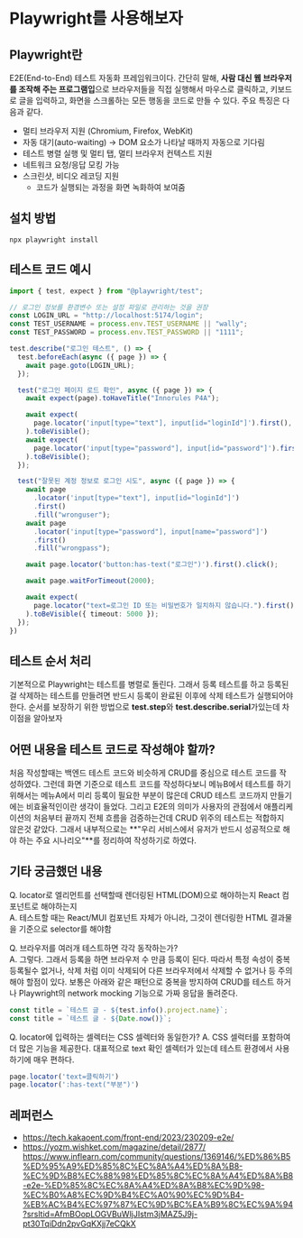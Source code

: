 # Playwright를 사용해보자

## Playwright란

E2E(End-to-End) 테스트 자동화 프레임워크이다. 간단히 말해, **사람 대신 웹 브라우저를 조작해 주는 프로그램입**으로 브라우저들을 직접 실행해서 마우스로 클릭하고, 키보드로 글을 입력하고, 화면을 스크롤하는 모든 행동을 코드로 만들 수 있다. 주요 특징은 다음과 같다.

- 멀티 브라우저 지원 (Chromium, Firefox, WebKit)
- 자동 대기(auto-waiting) → DOM 요소가 나타날 때까지 자동으로 기다림
- 테스트 병렬 실행 및 멀티 탭, 멀티 브라우저 컨텍스트 지원
- 네트워크 요청/응답 모킹 가능
- 스크린샷, 비디오 레코딩 지원
  - 코드가 실행되는 과정을 화면 녹화하여 보여줌

## 설치 방법

```shell
npx playwright install
```

## 테스트 코드 예시

```typescript
import { test, expect } from "@playwright/test";

// 로그인 정보를 환경변수 또는 설정 파일로 관리하는 것을 권장
const LOGIN_URL = "http://localhost:5174/login";
const TEST_USERNAME = process.env.TEST_USERNAME || "wally";
const TEST_PASSWORD = process.env.TEST_PASSWORD || "1111";

test.describe("로그인 테스트", () => {
  test.beforeEach(async ({ page }) => {
    await page.goto(LOGIN_URL);
  });

  test("로그인 페이지 로드 확인", async ({ page }) => {
    await expect(page).toHaveTitle("Innorules P4A");

    await expect(
      page.locator('input[type="text"], input[id="loginId"]').first(),
    ).toBeVisible();
    await expect(
      page.locator('input[type="password"], input[id="password"]').first(),
    ).toBeVisible();
  });

  test("잘못된 계정 정보로 로그인 시도", async ({ page }) => {
    await page
      .locator('input[type="text"], input[id="loginId"]')
      .first()
      .fill("wronguser");
    await page
      .locator('input[type="password"], input[name="password"]')
      .first()
      .fill("wrongpass");

    await page.locator('button:has-text("로그인")').first().click();

    await page.waitForTimeout(2000);

    await expect(
      page.locator("text=로그인 ID 또는 비밀번호가 일치하지 않습니다.").first(),
    ).toBeVisible({ timeout: 5000 });
  });
})
```

## 테스트 순서 처리

기본적으로 Playwright는 테스트를 병렬로 돌린다. 그래서 등록 테스트를 하고 등록된걸 삭제하는 테스트를 만들려면 반드시 등록이 완료된 이후에 삭제 테스트가 실행되어야 한다.
순서를 보장하기 위한 방법으로 **test.step**와 **test.describe.serial**가있는데 차이점을 알아보자

## 어떤 내용을 테스트 코드로 작성해야 할까?

처음 작성할때는 백엔드 테스트 코드와 비슷하게 CRUD를 중심으로 테스트 코드를 작성하였다.
그런데 화면 기준으로 테스트 코드를 작성하다보니 메뉴B에서 테스트를 하기 위해서는 메뉴A에서 미리 등록이 필요한 부분이 많은데 CRUD 테스트 코드까지 만들기에는 비효율적인이란 생각이 들었다.
그리고 E2E의 의미가 사용자의 관점에서 애플리케이션의 처음부터 끝까지 전체 흐름을 검증하는건데 CRUD 위주의 테스트는 적합하지 않은것 같았다. 그래서 내부적으로는 **"우리 서비스에서 유저가 반드시 성공적으로 해야 하는 주요 시나리오"**를 정리하여 작성하기로 하였다.

## 기타 궁금했던 내용

Q. locator로 엘리먼트를 선택할때 렌더링된 HTML(DOM)으로 해야하는지 React 컴포넌트로 해야하는지  
A. 테스트할 때는 React/MUI 컴포넌트 자체가 아니라, 그것이 렌더링한 HTML 결과물을 기준으로 selector를 해야함

Q. 브라우저를 여러개 테스트하면 각각 동작하는가?  
A. 그렇다. 그래서 등록을 하면 브라우저 수 만큼 등록이 된다. 따라서 특정 속성이 중복 등록될수 없거나, 삭제 처럼 이미 삭제되어 다른 브라우저에서 삭제할 수 없거나 등 주의해야 할점이 있다. 보통은 아래와 같은 패턴으로 중복을 방지하여 CRUD를 테스트 하거나 Playwright의 network mocking 기능으로 가짜 응답을 돌려준다.

```typescript
const title = `테스트 글 - ${test.info().project.name}`;
const title = `테스트 글 - ${Date.now()}`;
```

Q. locator에 입력하는 셀렉터는 CSS 셀렉터와 동일한가?
A. CSS 셀럭터를 포함하여 더 많은 기능을 제공한다. 대표적으로 text 확인 셀렉터가 있는데 테스트 환경에서 사용하기에 매우 편하다.

```typescript
page.locator('text=클릭하기')
page.locator(':has-text("부분")')
```

## 레퍼런스

- <https://tech.kakaoent.com/front-end/2023/230209-e2e/>
- <https://yozm.wishket.com/magazine/detail/2877/>
<https://www.inflearn.com/community/questions/1369146/%ED%86%B5%ED%95%A9%ED%85%8C%EC%8A%A4%ED%8A%B8-%EC%9D%B8%EC%88%98%ED%85%8C%EC%8A%A4%ED%8A%B8-e2e-%ED%85%8C%EC%8A%A4%ED%8A%B8%EC%9D%98-%EC%B0%A8%EC%9D%B4%EC%A0%90%EC%9D%B4-%EB%AC%B4%EC%97%87%EC%9D%BC%EA%B9%8C%EC%9A%94?srsltid=AfmBOopLOGVBuWljJIstm3jMAZ5J9j-pt30TqiDdn2pvGqKXjj7eCQkX>

